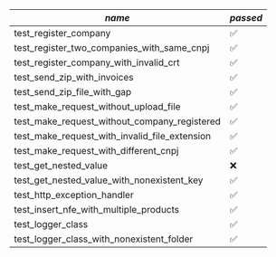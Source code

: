 *name* | *passed*
--- | ---
test_register_company | ✅
test_register_two_companies_with_same_cnpj | ✅
test_register_company_with_invalid_crt | ✅
test_send_zip_with_invoices | ✅
test_send_zip_file_with_gap | ✅
test_make_request_without_upload_file | ✅
test_make_request_without_company_registered | ✅
test_make_request_with_invalid_file_extension | ✅
test_make_request_with_different_cnpj | ✅
test_get_nested_value | ❌
test_get_nested_value_with_nonexistent_key | ✅
test_http_exception_handler | ✅
test_insert_nfe_with_multiple_products | ✅
test_logger_class | ✅
test_logger_class_with_nonexistent_folder | ✅
